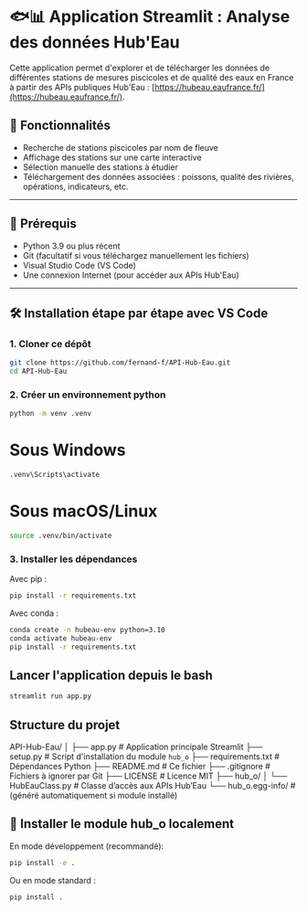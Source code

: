 # 🐟📊 Application Streamlit : Analyse des données Hub'Eau

Cette application permet d'explorer et de télécharger les données de différentes stations de mesures piscicoles et de qualité des eaux en France à partir des APIs publiques Hub'Eau : [https://hubeau.eaufrance.fr/](https://hubeau.eaufrance.fr/).

## 🚀 Fonctionnalités

- Recherche de stations piscicoles par nom de fleuve
- Affichage des stations sur une carte interactive
- Sélection manuelle des stations à étudier
- Téléchargement des données associées : poissons, qualité des rivières, opérations, indicateurs, etc.

---

## 🧰 Prérequis

- Python 3.9 ou plus récent
- Git (facultatif si vous téléchargez manuellement les fichiers)
- Visual Studio Code (VS Code)
- Une connexion Internet (pour accéder aux APIs Hub'Eau)

---

## 🛠️ Installation étape par étape avec VS Code

### 1. Cloner ce dépôt

```bash
git clone https://github.com/fernand-f/API-Hub-Eau.git
cd API-Hub-Eau
```

### 2. Créer un environnement python

```bash
python -m venv .venv
```
# Sous Windows
```bash
.venv\Scripts\activate
```
# Sous macOS/Linux
```bash
source .venv/bin/activate
```
### 3. Installer les dépendances
Avec pip : 
```bash
pip install -r requirements.txt
```
Avec conda : 
```bash
conda create -n hubeau-env python=3.10
conda activate hubeau-env
pip install -r requirements.txt
```
## Lancer l'application depuis le bash
```bash
streamlit run app.py
```
## Structure du projet 

API-Hub-Eau/
│
├── app.py                  # Application principale Streamlit
├── setup.py                # Script d'installation du module `hub_o`
├── requirements.txt        # Dépendances Python
├── README.md               # Ce fichier
├── .gitignore              # Fichiers à ignorer par Git
├── LICENSE                 # Licence MIT
├── hub_o/
│   └── HubEauClass.py      # Classe d’accès aux APIs Hub’Eau
└── hub_o.egg-info/         # (généré automatiquement si module installé)


## 🔧 Installer le module hub_o localement

En mode développement (recommandé):
```bash
pip install -e .
```
Ou en mode standard : 
```bash
pip install .
```


